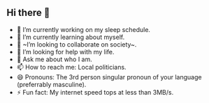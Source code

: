 ## Hi there 👋

- 🔭 I’m currently working on my sleep schedule.
- 🌱 I’m currently learning about myself.
- 👯 ~I’m looking to collaborate on society~.
- 🤔 I’m looking for help with my life.
- 💬 Ask me about who I am.
- 📫 How to reach me: Local politicians.
- 😄 Pronouns: The 3rd person singular pronoun of your language (preferrably masculine).
- ⚡ Fun fact: My internet speed tops at less than 3MB/s.
